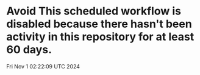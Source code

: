 # Avoid This scheduled workflow is disabled because there hasn't been activity in this repository for at least 60 days.
Fri Nov  1 02:22:09 UTC 2024
